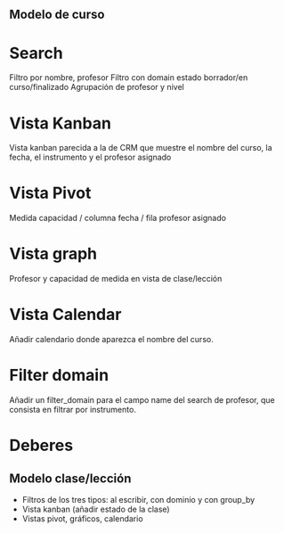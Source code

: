 ## Modelo de curso

# Search
Filtro por nombre, profesor
Filtro con domain estado borrador/en curso/finalizado
Agrupación de profesor y nivel

# Vista Kanban
Vista kanban parecida a la de CRM que muestre el nombre del curso, la fecha, el instrumento y el profesor asignado

# Vista Pivot
Medida capacidad / columna fecha / fila profesor asignado

# Vista graph
Profesor y capacidad de medida en vista de clase/lección

# Vista Calendar
Añadir calendario donde aparezca el nombre del curso.

# Filter domain
Añadir un filter_domain para el campo name del search de profesor, que consista en filtrar por instrumento.

# Deberes

## Modelo clase/lección

* Filtros de los tres tipos: al escribir, con dominio y con group_by
* Vista kanban (añadir estado de la clase)
* Vistas pivot, gráficos, calendario
